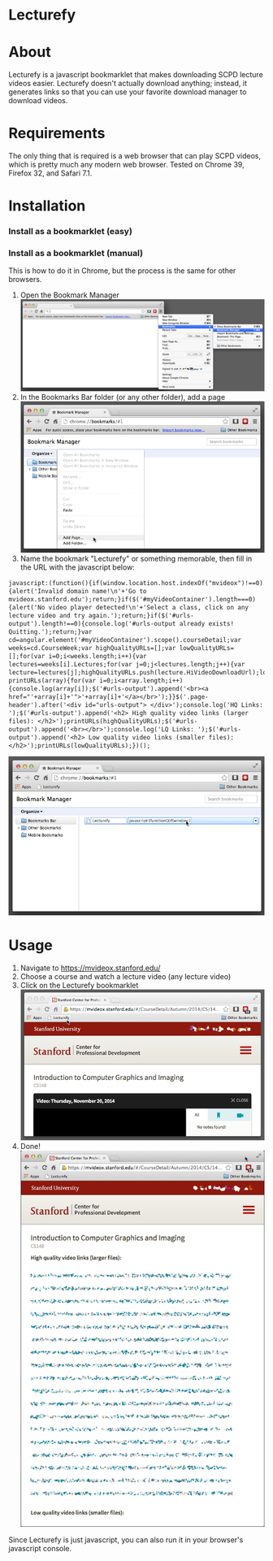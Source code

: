 Lecturefy
=========

# About
Lecturefy is a javascript bookmarklet that makes downloading SCPD lecture videos easier. Lecturefy doesn't actually download anything; instead, it generates links so that you can use your favorite download manager to download videos.

# Requirements
The only thing that is required is a web browser that can play SCPD videos, which is pretty much any modern web browser. Tested on Chrome 39, Firefox 32, and Safari 7.1.

# Installation
### Install as a bookmarklet (easy)

### Install as a bookmarklet (manual)
This is how to do it in Chrome, but the process is the same for other browsers.

1. Open the Bookmark Manager ![](https://raw.githubusercontent.com/erkserkserks/lecturefy/master/tutorial_screenshots/1.png)
2. In the Bookmarks Bar folder (or any other folder), add a page ![](https://raw.githubusercontent.com/erkserkserks/lecturefy/master/tutorial_screenshots/2.png)
3. Name the bookmark "Lecturefy" or something memorable, then fill in the URL with the javascript below:
```
javascript:(function(){if(window.location.host.indexOf("mvideox")!==0){alert('Invalid domain name!\n'+'Go to mvideox.stanford.edu');return;}if($('#myVideoContainer').length===0){alert('No video player detected!\n'+'Select a class, click on any lecture video and try again.');return;}if($('#urls-output').length!==0){console.log('#urls-output already exists! Quitting.');return;}var cd=angular.element('#myVideoContainer').scope().courseDetail;var weeks=cd.CourseWeek;var highQualityURLs=[];var lowQualityURLs=[];for(var i=0;i<weeks.length;i++){var lectures=weeks[i].Lectures;for(var j=0;j<lectures.length;j++){var lecture=lectures[j];highQualityURLs.push(lecture.HiVideoDownloadUrl);lowQualityURLs.push(lecture.LowVideoDownloadUrl);}}function printURLs(array){for(var i=0;i<array.length;i++){console.log(array[i]);$('#urls-output').append('<br><a href="'+array[i]+'">'+array[i]+'</a></br>');}}$('.page-header').after('<div id="urls-output"> </div>');console.log('HQ Links: ');$('#urls-output').append('<h2> High quality video links (larger files): </h2>');printURLs(highQualityURLs);$('#urls-output').append('<br></br>');console.log('LQ Links: ');$('#urls-output').append('<h2> Low quality video links (smaller files): </h2>');printURLs(lowQualityURLs);})();
```
![](https://raw.githubusercontent.com/erkserkserks/lecturefy/master/tutorial_screenshots/3.png)


# Usage
1. Navigate to https://mvideox.stanford.edu/
2. Choose a course and watch a lecture video (any lecture video)
3. Click on the Lecturefy bookmarklet ![](https://raw.githubusercontent.com/erkserkserks/lecturefy/master/tutorial_screenshots/4.png)
4. Done! ![](https://raw.githubusercontent.com/erkserkserks/lecturefy/master/tutorial_screenshots/5.png)

Since Lecturefy is just javascript, you can also run it in your browser's javascript console.

